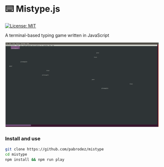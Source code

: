 # ⌨️ Mistype.js

[![License: MIT](https://img.shields.io/badge/License-MIT-blue.svg)](https://opensource.org/licenses/MIT)

A terminal-based typing game written in JavaScript

![mistype.png](./mistype.png)

### Install and use

```bash
git clone https://github.com/pabrodez/mistype
cd mistype
npm install && npm run play
```